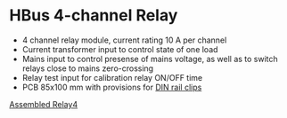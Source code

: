# HBus 4-channel Relay

  * 4 channel relay module, current rating 10 A per channel
  * Current transformer input to control state of one load
  * Mains input to control presense of mains voltage, as well as to switch relays close to mains zero-crossing 
  * Relay test input for calibration relay ON/OFF time
  * PCB 85x100 mm with provisions for [DIN rail clips](https://www.ebay.com.au/sch/i.html?_from=R40&_trksid=m570.l1313&_nkw=DIN+rail+mounting+adapter+C45&_sacat=0&LH_TitleDesc=0&_osacat=0&_odkw=DIN+rail+mounting+adapter&LH_TitleDesc=0)
  
  [Assembled Relay4](https://github.com/akouz/HBus/blob/master/HBus_Relay4/Relay4.jpg)
